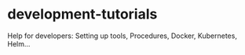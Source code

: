# development-tutorials
Help for developers: Setting up tools, Procedures, Docker, Kubernetes, Helm...

